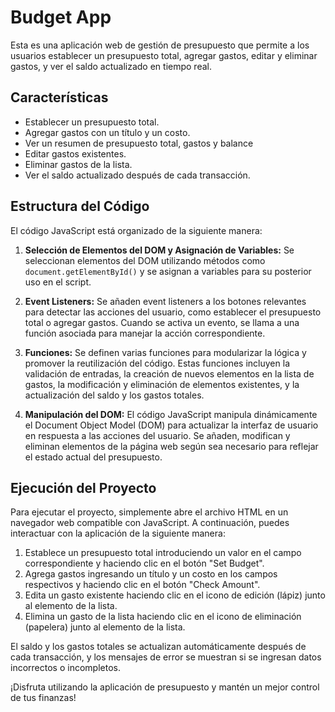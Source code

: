 # Budget App

Esta es una aplicación web de gestión de presupuesto que permite a los usuarios establecer un presupuesto total, agregar gastos, editar y eliminar gastos, y ver el saldo actualizado en tiempo real.

## Características

- Establecer un presupuesto total.
- Agregar gastos con un título y un costo.
- Ver un resumen de presupuesto total, gastos y balance
- Editar gastos existentes.
- Eliminar gastos de la lista.
- Ver el saldo actualizado después de cada transacción.

## Estructura del Código

El código JavaScript está organizado de la siguiente manera:

1. **Selección de Elementos del DOM y Asignación de Variables:** Se seleccionan elementos del DOM utilizando métodos como `document.getElementById()` y se asignan a variables para su posterior uso en el script.

2. **Event Listeners:** Se añaden event listeners a los botones relevantes para detectar las acciones del usuario, como establecer el presupuesto total o agregar gastos. Cuando se activa un evento, se llama a una función asociada para manejar la acción correspondiente.

3. **Funciones:** Se definen varias funciones para modularizar la lógica y promover la reutilización del código. Estas funciones incluyen la validación de entradas, la creación de nuevos elementos en la lista de gastos, la modificación y eliminación de elementos existentes, y la actualización del saldo y los gastos totales.

4. **Manipulación del DOM:** El código JavaScript manipula dinámicamente el Document Object Model (DOM) para actualizar la interfaz de usuario en respuesta a las acciones del usuario. Se añaden, modifican y eliminan elementos de la página web según sea necesario para reflejar el estado actual del presupuesto.

## Ejecución del Proyecto

Para ejecutar el proyecto, simplemente abre el archivo HTML en un navegador web compatible con JavaScript. A continuación, puedes interactuar con la aplicación de la siguiente manera:

1. Establece un presupuesto total introduciendo un valor en el campo correspondiente y haciendo clic en el botón "Set Budget".
2. Agrega gastos ingresando un título y un costo en los campos respectivos y haciendo clic en el botón "Check Amount".
3. Edita un gasto existente haciendo clic en el icono de edición (lápiz) junto al elemento de la lista.
4. Elimina un gasto de la lista haciendo clic en el icono de eliminación (papelera) junto al elemento de la lista.

El saldo y los gastos totales se actualizan automáticamente después de cada transacción, y los mensajes de error se muestran si se ingresan datos incorrectos o incompletos.

¡Disfruta utilizando la aplicación de presupuesto y mantén un mejor control de tus finanzas!
